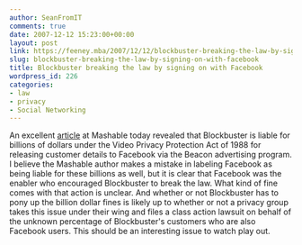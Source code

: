 ```yaml
---
author: SeanFromIT
comments: true
date: 2007-12-12 15:23:00+00:00
layout: post
link: https://feeney.mba/2007/12/12/blockbuster-breaking-the-law-by-signing-on-with-facebook/
slug: blockbuster-breaking-the-law-by-signing-on-with-facebook
title: Blockbuster breaking the law by signing on with Facebook
wordpress_id: 226
categories:
- law
- privacy
- Social Networking
---
```


An excellent [article](http://mashable.com/2007/12/11/facebook-and-blockbuster-liable-for-billions/) at Mashable today revealed that Blockbuster is liable for billions of dollars under the Video Privacy Protection Act of 1988 for releasing customer details to Facebook via the Beacon advertising program. I believe the Mashable author makes a mistake in labeling Facebook as being liable for these billions as well, but it is clear that Facebook was the enabler who encouraged Blockbuster to break the law. What kind of fine comes with that action is unclear. And whether or not Blockbuster has to pony up the billion dollar fines is likely up to whether or not a privacy group takes this issue under their wing and files a class action lawsuit on behalf of the unknown percentage of Blockbuster's customers who are also Facebook users. This should be an interesting issue to watch play out.
